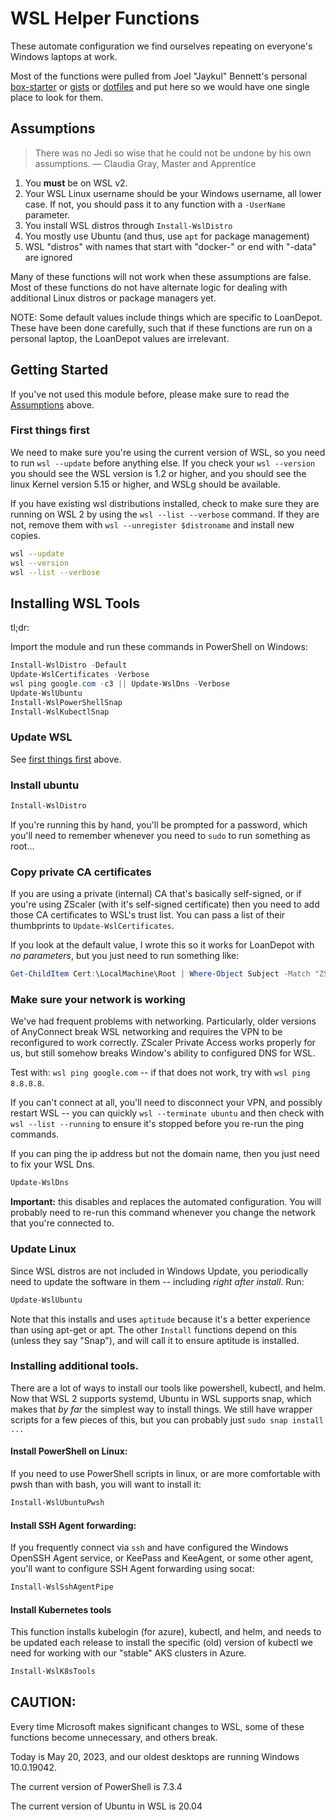 # WSL Helper Functions

These automate configuration we find ourselves repeating on everyone's Windows laptops at work.

Most of the functions were pulled from Joel "Jaykul" Bennett's personal [box-starter](https://github.com/Jaykul/BoxStarter-Boxes/blob/main/10_DevOps/WSL.psm1) or [gists](https://gist.github.com/Jaykul/315f7413752a92997390bf2ef052bc17) or [dotfiles](https://github.com/Jaykul/dotfiles) and put here so we would have one single place to look for them.

## Assumptions

> There was no Jedi so wise that he could not be undone by his own assumptions.
― Claudia Gray, Master and Apprentice

1. You **must** be on WSL v2.
2. Your WSL Linux username should be your Windows username, all lower case. If not, you should pass it to any function with a `-UserName` parameter.
3. You install WSL distros through `Install-WslDistro`
4. You mostly use Ubuntu (and thus, use `apt` for package management)
5. WSL "distros" with names that start with "docker-" or end with "-data" are ignored

Many of these functions will not work when these assumptions are false. Most of these functions do not have alternate logic for dealing with additional Linux distros or package managers yet.

NOTE: Some default values include things which are specific to LoanDepot. These have been done carefully, such that if these functions are run on a personal laptop, the LoanDepot values are irrelevant.

## Getting Started

If you've not used this module before, please make sure to read the [Assumptions](#assumptions) above.

### First things first

We need to make sure you're using the current version of WSL, so you need to run `wsl --update` before anything else. If you check your `wsl --version` you should see the WSL version is 1.2 or higher, and you should see the linux Kernel version 5.15 or higher, and WSLg should be available.

If you have existing wsl distributions installed, check to make sure they are running on WSL 2 by using the `wsl --list --verbose` command. If they are not, remove them with `wsl --unregister $distroname` and install new copies.

```bash
wsl --update
wsl --version
wsl --list --verbose
```

## Installing WSL Tools

tl;dr:

Import the module and run these commands in PowerShell on Windows:

```powershell
Install-WslDistro -Default
Update-WslCertificates -Verbose
wsl ping google.com -c3 || Update-WslDns -Verbose
Update-WslUbuntu
Install-WslPowerShellSnap
Install-WslKubectlSnap
```

### Update WSL

See [first things first](#first-things-first) above.

### Install ubuntu

```powershell
Install-WslDistro
```

If you're running this by hand, you'll be prompted for a password, which you'll need to remember whenever you need to `sudo` to run something as root...

### Copy private CA certificates

If you are using a private (internal) CA that's basically self-signed, or if you're using ZScaler (with it's self-signed certificate) then you need to add those CA certificates to WSL's trust list. You can pass a list of their thumbprints to `Update-WslCertificates`.

If you look at the default value, I wrote this so it works for LoanDepot with _no parameters_, but you just need to run something like:

```powershell
Get-ChildItem Cert:\LocalMachine\Root | Where-Object Subject -Match "ZScaler" | Update-WslCertificates
```

### Make sure your network is working

We've had frequent problems with networking. Particularly, older versions of AnyConnect break WSL networking and requires the VPN to be reconfigured to work correctly. ZScaler Private Access works properly for us, but still somehow breaks Window's ability to configured DNS for WSL.

Test with: `wsl ping google.com` -- if that does not work, try with `wsl ping 8.8.8.8`.

If you can't connect at all, you'll need to disconnect your VPN, and possibly restart WSL -- you can quickly `wsl --terminate ubuntu` and then check with `wsl --list --running` to ensure it's stopped before you re-run the ping commands.

If you can ping the ip address but not the domain name, then you just need to fix your WSL Dns.

```powershell
Update-WslDns
```

**Important:** this disables and replaces the automated configuration. You will probably need to re-run this command whenever you change the network that you're connected to.

### Update Linux

Since WSL distros are not included in Windows Update, you periodically need to update the software in them -- including _right after install_. Run:

```powershell
Update-WslUbuntu
```

Note that this installs and uses `aptitude` because it's a better experience than using apt-get or apt.
The other `Install` functions depend on this (unless they say "Snap"), and will call it to ensure aptitude is installed.

### Installing additional tools.

There are a lot of ways to install our tools like powershell, kubectl, and helm.
Now that WSL 2 supports systemd, Ubuntu in WSL supports snap, which makes that _by far_ the simplest way to install things.
We still have wrapper scripts for a few pieces of this, but you can probably just `sudo snap install ...`


#### Install PowerShell on Linux:

If you need to use PowerShell scripts in linux, or are more comfortable with pwsh than with bash, you will want to install it:

```powershell
Install-WslUbuntuPwsh
```

#### Install SSH Agent forwarding:

If you frequently connect via `ssh` and have configured the Windows OpenSSH Agent service, or KeePass and KeeAgent, or some other agent, you'll want to configure SSH Agent forwarding using socat:

```powershell
Install-WslSshAgentPipe
```

#### Install Kubernetes tools

This function installs kubelogin (for azure), kubectl, and helm, and needs to be updated each release to install the specific (old) version of kubectl we need for working with our "stable" AKS clusters in Azure.

```powershell
Install-WslK8sTools
```

## CAUTION:

Every time Microsoft makes significant changes to WSL, some of these functions become unnecessary, and others break.

Today is May 20, 2023, and our oldest desktops are running Windows 10.0.19042.

The current version of PowerShell is 7.3.4

The current version of Ubuntu in WSL is 20.04

